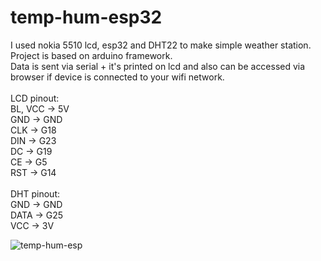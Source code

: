 # temp-hum-esp32
I used nokia 5510 lcd, esp32 and DHT22 to make simple weather station. </br>
Project is based on arduino framework.</br>
Data is sent via serial + it's printed on lcd and also can be accessed via browser if device is connected to your wifi network.</br></br>
LCD pinout:</br>
BL, VCC -> 5V</br>
GND -> GND</br>
CLK -> G18</br>
DIN -> G23</br>
DC -> G19</br>
CE -> G5</br>
RST -> G14</br></br>
DHT pinout:</br>
GND -> GND</br>
DATA -> G25</br>
VCC -> 3V</br>

![temp-hum-esp](https://user-images.githubusercontent.com/78821170/122592478-97fa4380-d064-11eb-81f2-75132d7974a6.jpg)
